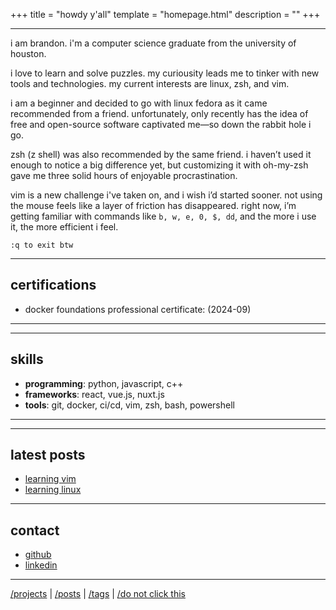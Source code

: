 +++
title = "howdy y'all" 
template = "homepage.html"
description = ""
+++

---
i am brandon. i'm a computer science graduate from the university of houston.

i love to learn and solve puzzles. my curiousity leads me to tinker with new tools and technologies. my current interests are linux, zsh, and vim.

i am a beginner and decided to go with linux fedora as it came recommended from a friend. unfortunately, only recently has the idea of free and open-source software captivated me—so down the rabbit hole i go.

zsh (z shell) was also recommended by the same friend. i haven’t used it enough to notice a big difference yet, but customizing it with oh-my-zsh gave me three solid hours of enjoyable procrastination.

vim is a new challenge i've taken on, and i wish i’d started sooner. not using the mouse feels like a layer of friction has disappeared. right now, i’m getting familiar with commands like `b, w, e, 0, $, dd`, and the more i use it, the more efficient i feel.

```:q to exit btw```


---

## certifications
- docker foundations professional certificate: (2024-09)

--- 



---

## skills
- **programming**: python, javascript, c++
- **frameworks**: react, vue.js, nuxt.js
- **tools**: git, docker, ci/cd, vim, zsh, bash, powershell

---




---

## latest posts
- [learning vim](./posts/learning-vim)
- [learning linux](./posts/learning-linux)

---

## contact
- [github](https://github.com/brespina)
- [linkedin](https://linkedin.com/in/brandon-espina)

---

[/projects](./projects/) | [/posts](./posts/) | [/tags](./tags/) | [/do not click this](./gotem/video)

